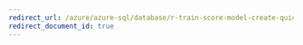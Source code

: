 ```yaml
---
redirect_url: /azure/azure-sql/database/r-train-score-model-create-quickstart
redirect_document_id: true
---
```

